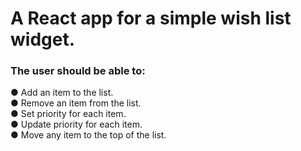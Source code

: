 # A React app for a simple wish list widget. 
### The user should be able to:
● Add an item to the list.\
● Remove an item from the list.\
● Set priority for each item.\
● Update priority for each item.\
● Move any item to the top of the list.
